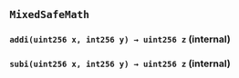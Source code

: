 ## `MixedSafeMath`






### `addi(uint256 x, int256 y) → uint256 z` (internal)





### `subi(uint256 x, int256 y) → uint256 z` (internal)






